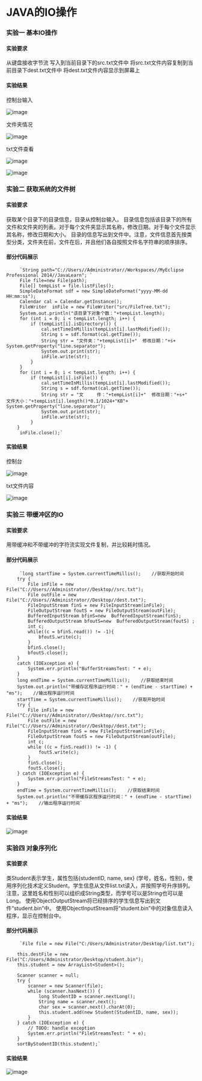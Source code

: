 ﻿# JAVA的IO操作
### 实验一 基本IO操作
#### 实验要求  

从键盘接收字节流
写入到当前目录下的src.txt文件中
将src.txt文件内容复制到当前目录下dest.txt文件中
将dest.txt文件内容显示到屏幕上

#### 实验结果  

控制台输入  

![image](https://raw.githubusercontent.com/905220575/LearnJava/master/img/IOoperator/Input.png) 

文件夹情况  

![image](https://raw.githubusercontent.com/905220575/LearnJava/master/img/IOoperator/srcanddest.png)  

txt文件查看  

![image](https://raw.githubusercontent.com/905220575/LearnJava/master/img/IOoperator/src.png)  

![image](https://raw.githubusercontent.com/905220575/LearnJava/master/img/IOoperator/dest.png)  

### 实验二 获取系统的文件树
#### 实验要求

获取某个目录下的目录信息，目录从控制台输入。
目录信息包括该目录下的所有文件和文件夹的列表。对于每个文件夹显示其名称，修改日期。对于每个文件显示其名称，修改日期和大小。
目录的信息写出到文件中。注意，文件信息首先按类型分类，文件夹在前，文件在后，并且他们各自按照文件名字符串的顺序排序。  

#### 部分代码展示
		 `String path="C://Users//Administrator//Workspaces//MyEclipse Professional 2014//JavaLearn"; `
		 File file=new File(path);  
		 File[] tempList = file.listFiles();  
		 SimpleDateFormat sdf = new SimpleDateFormat("yyyy-MM-dd HH:mm:ss");  
		 Calendar cal = Calendar.getInstance();  
		 FileWriter  inFile = new FileWriter("src/FileTree.txt");  
		 System.out.println("该目录下对象个数："+tempList.length);  
		 for (int i = 0; i < tempList.length; i++) {
			 if (tempList[i].isDirectory()) {
				 cal.setTimeInMillis(tempList[i].lastModified());
				 String s = sdf.format(cal.getTime());				 
				 String str = "文件夹："+tempList[i]+"  修改日期："+s+ System.getProperty("line.separator");
				 System.out.print(str);
				 inFile.write(str); 
			 }
		 }
		 for (int i = 0; i < tempList.length; i++) {
			 if (tempList[i].isFile()) {
				 cal.setTimeInMillis(tempList[i].lastModified());
				 String s = sdf.format(cal.getTime());
				 String str = "文     件："+tempList[i]+"  修改日期："+s+"  文件大小："+tempList[i].length()*0.1/1024+"KB"+ System.getProperty("line.separator");
				 System.out.print(str);
				 inFile.write(str);
			 }
		}	
		 inFile.close();`
#### 实验结果
控制台  

![image](https://raw.githubusercontent.com/905220575/LearnJava/master/img/IOoperator/FileTree.png)  

txt文件内容  

![image](https://raw.githubusercontent.com/905220575/LearnJava/master/img/IOoperator/FileTreeTxt.png)  

### 实验三 带缓冲区的IO
#### 实验要求

用带缓冲和不带缓冲的字符流实现文件复制，并比较耗时情况。

#### 部分代码展示
		 `long startTime = System.currentTimeMillis();    //获取开始时间
		try {  
		    File inFile = new File("C://Users//Administrator//Desktop//src.txt");  
		    File outFile = new File("C://Users//Administrator//Desktop//dest.txt");  
		    FileInputStream finS = new FileInputStream(inFile);  
		    FileOutputStream foutS = new FileOutputStream(outFile);  
		    BufferedInputStream bfinS=new  BufferedInputStream(finS);
		    BufferedOutputStream bfoutS=new  BufferedOutputStream(foutS) ;
		    int c;
		    while((c = bfinS.read()) != -1){
		    	bfoutS.write(c);
		    }
		    bfinS.close();
		    bfoutS.close();
		}
		catch (IOException e) {  
            System.err.println("BufferStreamsTest: " + e);  
        } 
		long endTime = System.currentTimeMillis();    //获取结束时间
		System.out.println("带缓存区程序运行时间：" + (endTime - startTime) + "ms");    //输出程序运行时间
		startTime = System.currentTimeMillis();    //获取开始时间
        try {  
            File inFile = new File("C://Users//Administrator//Desktop//src.txt");  
            File outFile = new File("C://Users//Administrator//Desktop//dest.txt");  
            FileInputStream finS = new FileInputStream(inFile);  
            FileOutputStream foutS = new FileOutputStream(outFile);  
            int c;  
            while ((c = finS.read()) != -1) {  
                foutS.write(c);  
            }  
            finS.close();  
            foutS.close();  
        } catch (IOException e) {  
            System.err.println("FileStreamsTest: " + e);  
        } 
		endTime = System.currentTimeMillis();    //获取结束时间
		System.out.println("不带缓存区程序运行时间：" + (endTime - startTime) + "ms");    //输出程序运行时间`
#### 实验结果  

![image](https://raw.githubusercontent.com/905220575/LearnJava/master/img/IOoperator/BufferStream.png)  

### 实验四 对象序列化
#### 实验要求

类Student表示学生，属性包括{studentID, name, sex} (学号，姓名，性别)，使用序列化技术定义Student。学生信息从文件list.txt读入，并按照学号升序排列。注意，这里姓名和性别可以组织成String类型，而学号可以是String也可以是Long。使用ObjectOutputStream将已经排序的学生信息写出到文件“student.bin”中。使用ObjectInputStream将“student.bin”中的对象信息读入程序，显示在控制台中。

#### 部分代码展示
		 `File file = new File("C:/Users/Administrator/Desktop/list.txt");
	
		this.destFile = new File("C:/Users/Administrator/Desktop/student.bin");
		this.student = new ArrayList<Student>();
		
        Scanner scanner = null;
		try {
			scanner = new Scanner(file);
			while (scanner.hasNext()) {
                long StudentID = scanner.nextLong();
                String name = scanner.next();
                char sex = scanner.next().charAt(0);
                this.student.add(new Student(StudentID, name, sex));
            }
		} catch (IOException e) {
			// TODO: handle exception
			System.err.println("FileStreamsTest: " + e);
		}
		sortByStudentID(this.student);`
#### 实验结果  

![image](https://raw.githubusercontent.com/905220575/LearnJava/master/img/IOoperator/Object.png)  
